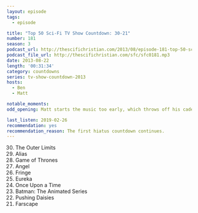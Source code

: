 ```yaml
---
layout: episode
tags:
  - episode

title: "Top 50 Sci-Fi TV Show Countdown: 30-21"
number: 181
season: 3
podcast_url: http://thescifichristian.com/2013/08/episode-181-top-50-sci-fi-tv-show-countdown-30-21/
podcast_file_url: http://thescifichristian.com/sfc/sfc0181.mp3
date: 2013-08-22
length: '00:31:34'
category: countdowns
series: tv-show-countdown-2013
hosts:
  - Ben
  - Matt

notable_moments:
odd_opening: Matt starts the music too early, which throws off his cadence.

last_listen: 2019-02-26
recommendation: yes
recommendation_reason: The first hiatus countdown continues.
---
```


<ol>
<li value="30">The Outer Limits
<li value="29">Alias
<li value="28">Game of Thrones
<li value="27">Angel
<li value="26">Fringe
<li value="25">Eureka
<li value="24">Once Upon a Time
<li value="23">Batman: The Animated Series
<li value="22">Pushing Daisies
<li value="21">Farscape
</ol>










